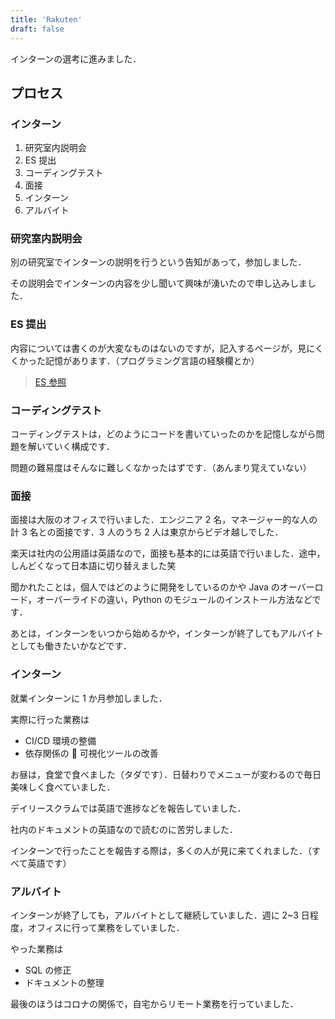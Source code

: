 ```yaml
---
title: 'Rakuten'
draft: false
---
```


インターンの選考に進みました．

## プロセス

### **インターン**

1. 研究室内説明会
2. ES 提出
3. コーディングテスト
4. 面接
5. インターン
6. アルバイト

### 研究室内説明会

別の研究室でインターンの説明を行うという告知があって，参加しました．

その説明会でインターンの内容を少し聞いて興味が湧いたので申し込みしました．

### ES 提出

内容については書くのが大変なものはないのですが，記入するページが，見にくくかった記憶があります．（プログラミング言語の経験欄とか）

> [ES 参照](https://www.dropbox.com/sh/24fnut6yvekywg9/AAAjqzAaQq1o2VqPcP8YQSgta?dl=0)

### コーディングテスト

コーディングテストは，どのようにコードを書いていったのかを記憶しながら問題を解いていく構成です．

問題の難易度はそんなに難しくなかったはずです．（あんまり覚えていない）

### 面接

面接は大阪のオフィスで行いました．エンジニア 2 名，マネージャー的な人の計 3 名との面接です．3 人のうち 2 人は東京からビデオ越しでした．

楽天は社内の公用語は英語なので，面接も基本的には英語で行いました．途中，しんどくなって日本語に切り替えました笑

聞かれたことは，個人ではどのように開発をしているのかや Java のオーバーロード，オーバーライドの違い，Python のモジュールのインストール方法などです．

あとは，インターンをいつから始めるかや，インターンが終了してもアルバイトとしても働きたいかなどです．

### インターン

就業インターンに 1 か月参加しました．

実際に行った業務は

- CI/CD 環境の整備
- 依存関係の  可視化ツールの改善

お昼は，食堂で食べました（タダです）．日替わりでメニューが変わるので毎日美味しく食べていました．

デイリースクラムでは英語で進捗などを報告していました．

社内のドキュメントの英語なので読むのに苦労しました．

インターンで行ったことを報告する際は，多くの人が見に来てくれました．（すべて英語です）

### アルバイト

インターンが終了しても，アルバイトとして継続していました．週に 2~3 日程度，オフィスに行って業務をしていました．

やった業務は

- SQL の修正
- ドキュメントの整理

最後のほうはコロナの関係で，自宅からリモート業務を行っていました．
